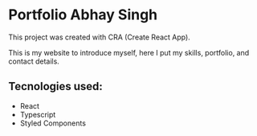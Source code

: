 # Portfolio Abhay Singh

This project was created with CRA (Create React App).

This is my website to introduce myself, here I put my skills, portfolio, and contact details.


## Tecnologies used:
- React
- Typescript
- Styled Components
